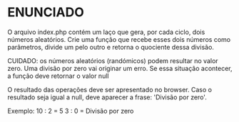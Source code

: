 # ENUNCIADO
O arquivo index.php contém um laço que gera, por cada ciclo, dois números aleatórios.
Crie uma função que recebe esses dois números como parâmetros, divide um pelo outro e retorna
o quociente dessa divisão.

CUIDADO: os números aleatórios (randómicos) podem resultar no valor zero.
Uma divisão por zero vai originar um erro.
Se essa situação acontecer, a função deve retornar o valor null

O resultado das operações deve ser apresentado no browser.
Caso o resultado seja igual a null, deve aparecer a frase: 'Divisão por zero'.

Exemplo:
10 : 2 = 5
3 : 0 = Divisão por zero